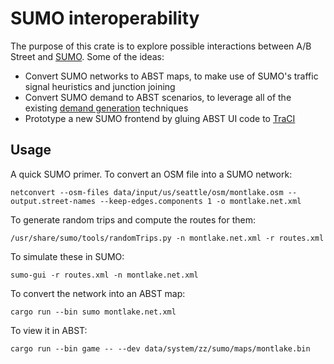 # SUMO interoperability

The purpose of this crate is to explore possible interactions between A/B Street
and [SUMO](https://www.eclipse.org/sumo/). Some of the ideas:

- Convert SUMO networks to ABST maps, to make use of SUMO's traffic signal
  heuristics and junction joining
- Convert SUMO demand to ABST scenarios, to leverage all of the existing
  [demand generation](https://sumo.dlr.de/docs/Demand/Introduction_to_demand_modelling_in_SUMO.html)
  techniques
- Prototype a new SUMO frontend by gluing ABST UI code to
  [TraCI](https://sumo.dlr.de/docs/TraCI.html)

## Usage

A quick SUMO primer. To convert an OSM file into a SUMO network:

`netconvert --osm-files data/input/us/seattle/osm/montlake.osm --output.street-names --keep-edges.components 1 -o montlake.net.xml`

To generate random trips and compute the routes for them:

`/usr/share/sumo/tools/randomTrips.py -n montlake.net.xml -r routes.xml`

To simulate these in SUMO:

`sumo-gui -r routes.xml -n montlake.net.xml`

To convert the network into an ABST map:

`cargo run --bin sumo montlake.net.xml`

To view it in ABST:

`cargo run --bin game -- --dev data/system/zz/sumo/maps/montlake.bin`
